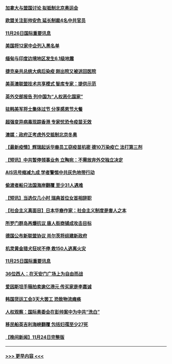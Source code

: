 #### [加拿大与盟国讨论 拟抵制北京奥运会](../pages/prog202/a103278244.md?t=11261850) 
#### [欧盟关注彭帅安危 延长制裁4名中共官员](../pages/prog202/a103278254.md?t=11261850) 
#### [11月26日国际重要讯息](../pages/prog202/a103278250.md?t=11261850) 
#### [美国将12家中企列入黑名单](../pages/prog202/a103278190.md?t=11261850) 
#### [缅甸与印度边境地区发生6.1级地震](../pages/prog202/a103278028.md?t=11261850) 
#### [捷克亲共总统大病后染疫 刚出院又被送回医院](../pages/prog202/a103278042.md?t=11261850) 
#### [美英澳联盟技术共享模式 智库专家：提供示范](../pages/prog202/a103277896.md?t=11261850) 
#### [英外交部报告 列中国为“人权恶化国家”](../pages/prog202/a103277867.md?t=11261850) 
#### [驻韩美军将士集体过节 分享感恩节大餐](../pages/prog202/a103277852.md?t=11261850) 
#### [超强变异病毒现踪香港 专家忧恐令疫苗无效](../pages/prog202/a103277828.md?t=11261850) 
#### [澳媒：政府正考虑外交抵制北京冬奥](../pages/prog202/a103277688.md?t=11261850) 
#### [【最新疫情】辉瑞起诉华裔员工窃疫苗机密 德10万染疫亡 法打第三剂](../pages/prog202/a103277754.md?t=11261850) 
#### [【短讯】中共暂停领事业务 立陶宛：不需放弃外交独立决定](../pages/prog202/a103277733.md?t=11261850) 
#### [AIS讯号缩减九成 学者警惕中共灰色地带行动](../pages/prog202/a103277675.md?t=11261850) 
#### [偷渡者船只法国海岸翻覆 至少31人遇难](../pages/prog202/a103277673.md?t=11261850) 
#### [【短讯】当选仅几小时 瑞典首位女首相辞职](../pages/prog202/a103277654.md?t=11261850) 
#### [【社会主义真面目】日本华裔作家：社会主义制度是害人之本](../pages/prog202/a103277641.md?t=11261850) 
#### [所罗门群岛再爆抗议 唐人街商铺成攻击目标](../pages/prog202/a103277573.md?t=11261850) 
#### [德国公布新联盟协议 肖尔茨将组建新政府](../pages/prog202/a103277570.md?t=11261850) 
#### [机灵黄金猎犬狂吠不停 救150人逃离火灾](../pages/prog202/a103277520.md?t=11261850) 
#### [11月25日国际重要讯息](../pages/prog202/a103277438.md?t=11261850) 
#### [36位西人：在天安门广场上为自由而战](../pages/prog202/a103277444.md?t=11261850) 
#### [爱因斯坦手稿拍卖逾亿港元 传买家是李嘉诚](../pages/prog202/a103277408.md?t=11261850) 
#### [韩国货运工会3天大罢工 恐致物流瘫痪](../pages/prog202/a103277340.md?t=11261850) 
#### [人权观察：国际奥委会在彭帅案中为中共“洗白”](../pages/prog202/a103277346.md?t=11261850) 
#### [移民船英吉利海峡翻覆 包括妇孺至少27死](../pages/prog202/a103277300.md?t=11261850) 
#### [【晚间新闻】11月24日完整版](../pages/prog202/a103277200.md?t=11261850) 

----
#### [ >>> 更早内容 <<< ](../indexes/prog202-earlier.md)
